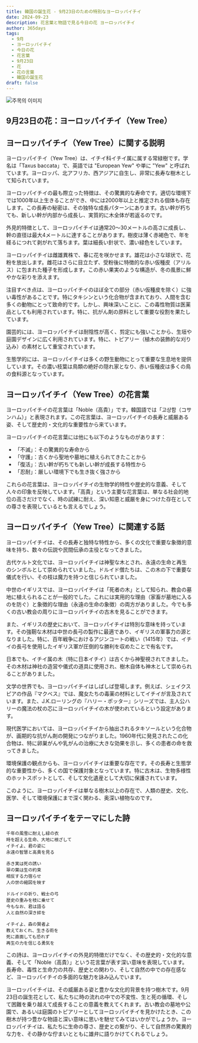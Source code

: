 ```yaml
---
title: 韓国の誕生花 - 9月23日のための特別なヨーロッパイチイ
date: 2024-09-23
description: 花言葉と物語で見る今日の花 ヨーロッパイチイ
author: 365days
tags:
  - 9月
  - ヨーロッパイチイ
  - 今日の花
  - 花言葉
  - 9月23日
  - 花
  - 花の言葉
  - 韓国の誕生花
draft: false
---
```


![주목의 이미지](https://cdn.pixabay.com/photo/2018/09/13/21/13/plant-3675760_960_720.jpg#center)


## 9月23日の花：ヨーロッパイチイ（Yew Tree）

## ヨーロッパイチイ（Yew Tree）に関する説明

ヨーロッパイチイ（Yew Tree）は、イチイ科イチイ属に属する常緑樹です。学名は「Taxus baccata」で、英語では "European Yew" や単に "Yew" と呼ばれています。ヨーロッパ、北アフリカ、西アジアに自生し、非常に長寿な樹木として知られています。

ヨーロッパイチイの最も際立った特徴は、その驚異的な寿命です。適切な環境下では1000年以上生きることができ、中には2000年以上と推定される個体も存在します。この長寿の秘密は、その独特な成長パターンにあります。古い幹が朽ちても、新しい幹が内部から成長し、実質的に木全体が若返るのです。

外見的特徴として、ヨーロッパイチイは通常20〜30メートルの高さに成長し、幹の直径は最大4メートルに達することがあります。樹皮は薄く赤褐色で、年を経るにつれて剥がれて落ちます。葉は細長い針状で、濃い緑色をしています。

ヨーロッパイチイは雌雄異株で、春に花を咲かせます。雄花は小さな球状で、花粉を放出します。雌花はさらに目立たず、受粉後に特徴的な赤い仮種皮（アリルス）に包まれた種子を形成します。この赤い果実のような構造が、冬の風景に鮮やかな彩りを添えます。

注目すべき点は、ヨーロッパイチイのほぼ全ての部分（赤い仮種皮を除く）に強い毒性があることです。特にタキシンという化合物が含まれており、人間を含む多くの動物にとって致命的です。しかし、興味深いことに、この毒性物質は医薬品としても利用されています。特に、抗がん剤の原料として重要な役割を果たしています。

園芸的には、ヨーロッパイチイは耐陰性が高く、剪定にも強いことから、生垣や庭園デザインに広く利用されています。特に、トピアリー（植木の装飾的な刈り込み）の素材として重宝されています。

生態学的には、ヨーロッパイチイは多くの野生動物にとって重要な生息地を提供しています。その濃い枝葉は鳥類の絶好の隠れ家となり、赤い仮種皮は多くの鳥の食料源となっています。

## ヨーロッパイチイ（Yew Tree）の花言葉

ヨーロッパイチイの花言葉は「Noble（高貴）」です。韓国語では「고상함（コサンハム）」と表現されます。この花言葉は、ヨーロッパイチイの長寿と威厳ある姿、そして歴史的・文化的な重要性から来ています。

ヨーロッパイチイの花言葉には他にも以下のようなものがあります：

- 「不滅」：その驚異的な寿命から
- 「守護」：古くから聖地や墓地に植えられてきたことから
- 「復活」：古い幹が朽ちても新しい幹が成長する特性から
- 「忍耐」：厳しい環境下でも生き抜く強さから

これらの花言葉は、ヨーロッパイチイの生物学的特性や歴史的な意義、そして人々の印象を反映しています。「高貴」という主要な花言葉は、単なる社会的地位の高さだけでなく、時の試練に耐え、深い知恵と威厳を身につけた存在としての尊さを表現しているとも言えるでしょう。

## ヨーロッパイチイ（Yew Tree）に関連する話

ヨーロッパイチイは、その長寿と独特な特性から、多くの文化で重要な象徴的意味を持ち、数々の伝説や民間伝承の主役となってきました。

古代ケルト文化では、ヨーロッパイチイは神聖な木とされ、永遠の生命と再生のシンボルとして崇められていました。ドルイド僧たちは、この木の下で重要な儀式を行い、その枝は魔力を持つと信じられていました。

中世のイギリスでは、ヨーロッパイチイは「死者の木」として知られ、教会の墓地に植えられることが一般的でした。これには実用的な理由（家畜が墓地に入るのを防ぐ）と象徴的な理由（永遠の生命の象徴）の両方がありました。今でも多くの古い教会の周りにヨーロッパイチイの古木を見ることができます。

また、イギリスの歴史において、ヨーロッパイチイは特別な意味を持っています。その強靭な木材は中世の長弓の製作に最適であり、イギリスの軍事力の源となりました。特に、百年戦争におけるアジンコートの戦い（1415年）では、イチイの長弓を使用したイギリス軍が圧倒的な勝利を収めたことで有名です。

日本でも、イチイ属の木（特に日本イチイ）は古くから神聖視されてきました。その木材は神社の造営や儀式の道具に使用され、樹木自体も神木として崇められることがありました。

文学の世界でも、ヨーロッパイチイはしばしば登場します。例えば、シェイクスピアの作品『マクベス』では、魔女たちの毒薬の材料としてイチイが言及されています。また、J.K.ローリングの『ハリー・ポッター』シリーズでは、主人公ハリーの魔法の杖の芯にヨーロッパイチイの木が使われているという設定があります。

現代医学においては、ヨーロッパイチイから抽出されるタキソールという化合物が、画期的な抗がん剤の開発につながりました。1960年代に発見されたこの化合物は、特に卵巣がんや乳がんの治療に大きな効果を示し、多くの患者の命を救ってきました。

環境保護の観点からも、ヨーロッパイチイは重要な存在です。その長寿と生態学的な重要性から、多くの国で保護対象となっています。特に古木は、生物多様性のホットスポットとして、そして文化遺産として大切に保護されています。

このように、ヨーロッパイチイは単なる樹木以上の存在で、人類の歴史、文化、医学、そして環境保護にまで深く関わる、奥深い植物なのです。

## ヨーロッパイチイをテーマにした詩

```
千年の風雪に耐えし緑の衣
時を超える生命、大地に根ざして
イチイよ、君の姿に
永遠の智慧と高貴を見る

赤き実は死の誘い
翠の葉は生の約束
相反する力宿らせ
人の世の縮図を映す

ドルイドの祈り、戦士の弓
歴史の重みを枝に乗せて
今もなお、君は語る
人と自然の深き絆を

イチイよ、森の賢者よ
教えておくれ、生きる術を
死に直面しても恐れず
再生の力を信じる勇気を
```

この詩は、ヨーロッパイチイの外見的特徴だけでなく、その歴史的・文化的な意義、そして「Noble（高貴）」という花言葉が表す深い意味を表現しています。長寿命、毒性と生命力の共存、歴史との関わり、そして自然の中での存在感など、ヨーロッパイチイの多面的な魅力を詠み込んでいます。

ヨーロッパイチイは、その威厳ある姿と豊かな文化的背景を持つ樹木です。9月23日の誕生花として、私たちに時の流れの中での不変性、生と死の循環、そして困難を乗り越えて成長することの意義を教えてくれます。古い教会の墓地や公園で、あるいは庭園のトピアリーとしてヨーロッパイチイを見かけたとき、この樹木が持つ豊かな物語と深い意味に思いを馳せてみてはいかがでしょうか。ヨーロッパイチイは、私たちに生命の尊さ、歴史との繋がり、そして自然界の驚異的な力を、その静かな佇まいとともに雄弁に語りかけてくれるでしょう。